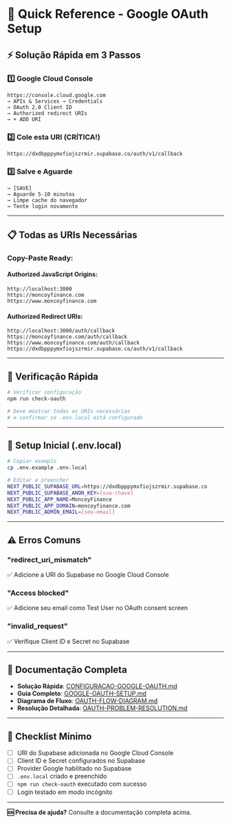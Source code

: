 # 🚀 Quick Reference - Google OAuth Setup

## ⚡ Solução Rápida em 3 Passos

### 1️⃣ Google Cloud Console
```
https://console.cloud.google.com
→ APIs & Services → Credentials
→ OAuth 2.0 Client ID
→ Authorized redirect URIs
→ + ADD URI
```

### 2️⃣ Cole esta URI (CRÍTICA!)
```
https://dxdbpppymxfiojszrmir.supabase.co/auth/v1/callback
```

### 3️⃣ Salve e Aguarde
```
→ [SAVE]
→ Aguarde 5-10 minutos
→ Limpe cache do navegador
→ Tente login novamente
```

---

## 📋 Todas as URIs Necessárias

### Copy-Paste Ready:

#### Authorized JavaScript Origins:
```
http://localhost:3000
https://moncoyfinance.com
https://www.moncoyfinance.com
```

#### Authorized Redirect URIs:
```
http://localhost:3000/auth/callback
https://moncoyfinance.com/auth/callback
https://www.moncoyfinance.com/auth/callback
https://dxdbpppymxfiojszrmir.supabase.co/auth/v1/callback
```

---

## 🧪 Verificação Rápida

```bash
# Verificar configuração
npm run check-oauth

# Deve mostrar todas as URIs necessárias
# e confirmar se .env.local está configurado
```

---

## 🔧 Setup Inicial (.env.local)

```bash
# Copiar exemplo
cp .env.example .env.local

# Editar e preencher
NEXT_PUBLIC_SUPABASE_URL=https://dxdbpppymxfiojszrmir.supabase.co
NEXT_PUBLIC_SUPABASE_ANON_KEY=[sua-chave]
NEXT_PUBLIC_APP_NAME=MoncoyFinance
NEXT_PUBLIC_APP_DOMAIN=moncoyfinance.com
NEXT_PUBLIC_ADMIN_EMAIL=[seu-email]
```

---

## ⚠️ Erros Comuns

### "redirect_uri_mismatch"
✅ Adicione a URI do Supabase no Google Cloud Console

### "Access blocked"
✅ Adicione seu email como Test User no OAuth consent screen

### "invalid_request"
✅ Verifique Client ID e Secret no Supabase

---

## 📖 Documentação Completa

- **Solução Rápida**: [CONFIGURACAO-GOOGLE-OAUTH.md](../CONFIGURACAO-GOOGLE-OAUTH.md)
- **Guia Completo**: [GOOGLE-OAUTH-SETUP.md](./GOOGLE-OAUTH-SETUP.md)
- **Diagrama de Fluxo**: [OAUTH-FLOW-DIAGRAM.md](./OAUTH-FLOW-DIAGRAM.md)
- **Resolução Detalhada**: [OAUTH-PROBLEM-RESOLUTION.md](./OAUTH-PROBLEM-RESOLUTION.md)

---

## 🎯 Checklist Mínimo

- [ ] URI do Supabase adicionada no Google Cloud Console
- [ ] Client ID e Secret configurados no Supabase
- [ ] Provider Google habilitado no Supabase
- [ ] `.env.local` criado e preenchido
- [ ] `npm run check-oauth` executado com sucesso
- [ ] Login testado em modo incógnito

---

**🆘 Precisa de ajuda?** Consulte a documentação completa acima.
